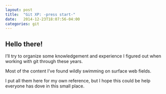 ```yaml
---
layout: post
title:  "Git XP: -press start-"
date:   2014-12-23T18:07:56-04:00
categories: git
---
```

## Hello there!

I’ll try to organize some knowledgement and experience I figured out when working with git through these years.

Most of the content I’ve found wildly swimming on surface web fields.

I put all them here for my own reference, but I hope this could be help everyone has dove in this small place.
